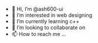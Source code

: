 - 👋 Hi, I’m @ash600-ui
- 👀 I’m interested in web designing 
- 🌱 I’m currently learning c++
- 💞️ I’m looking to collaborate on 
- 📫 How to reach me ...

<!---
ash600-ui/ash600-ui is a ✨ special ✨ repository because its `README.md` (this file) appears on your GitHub profile.
You can click the Preview link to take a look at your changes.
--->
